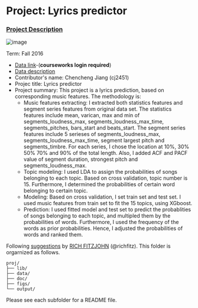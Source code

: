 # Project: Lyrics predictor

### [Project Description](doc/Project4_desc.md)

![image](http://cdn.newsapi.com.au/image/v1/f7131c018870330120dbe4b73bb7695c?width=650)

Term: Fall 2016

+ [Data link](https://courseworks2.columbia.edu/courses/11849/files/folder/Project_Files?preview=763391)-(**courseworks login required**)
+ [Data description](doc/readme.html)
+ Contributor's name: Chencheng Jiang (cj2451)
+ Projec title: Lyrics predictor
+ Project summary: This project is a lyrics prediction, based on corresponding music features. The methodology is: 
	+ Music features extracting: I extracted both statistics features and segment series features from original data set. The statistics features include mean, varican, max and min of segments_loudness_max, segments_loudness_max_time, segments_pitches, bars_start and beats_start. The segment series features include 5 serieses of segments_loudness_max, segments_loudness_max_time, segment largest pitch and segments_timbre. For each series, I chose the location at 10%, 30% 50% 70% and 90% of the total length. Also, I added ACF and PACF value of segment duration, strongest pitch and segments_loudness_max. 
	+ Topic modeling: I used LDA to assign the probabilities of songs belonging to each topic. Based on cross validation, topic number is 15. Furthermore, I determined the probabilities of certain word belonging to certain topic. 
	+ Modeling: Based on cross validation, I set train set and test set. I used music features from train set to fit the 15 topics, using XGboost. 
	+ Prediction: I used fitted model and test set to predict the probablities of songs belonging to each topic, and multipled them by the probabilities of words. Furthermore, I used the frequency of the words as prior probabilities. Hence, I adjusted the probabilities of words and ranked them.
	
Following [suggestions](http://nicercode.github.io/blog/2013-04-05-projects/) by [RICH FITZJOHN](http://nicercode.github.io/about/#Team) (@richfitz). This folder is orgarnized as follows.

```
proj/
├── lib/
├── data/
├── doc/
├── figs/
└── output/
```

Please see each subfolder for a README file.
